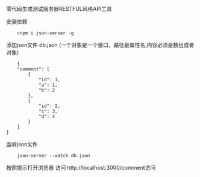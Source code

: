 零代码生成测试服务器RESTFUL风格API工具

安装依赖
```
    cnpm i json-server -g
```

添加json文件 db.json (一个对象是一个接口，路径是属性名,内容必须是数组或者对象)
```
    {
    "comment": [
        {
            "id": 1,
            "a": 1,
            "b": 2
        },
        {
            "id": 2,
            "c": 3,
            "d": 4
        }
    ]
}
```

监听json文件
```
    json-server --watch db.json
```

按照提示打开浏览器 访问  http://localhost:3000/comment访问




